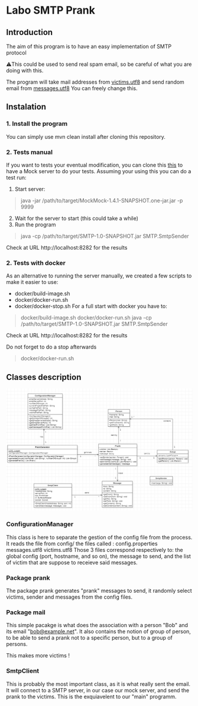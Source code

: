 # Labo SMTP Prank
##  Introduction
The aim of this program is to have an easy implementation of SMTP protocol

⚠️This could be used to send real spam email, so be careful of what you are doing with this.

The program will take mail addresses from [victims.utf8](config/victims.utf8) and send random email from [messages.utf8](config/messages.utf8)
You can freely change this.

## Instalation

### 1. Install the program
You can simply use mvn clean install after cloning this repository.

### 2. Tests manual
If you want to tests your eventual modification, you can clone this  [this](https://github.com/DominiqueComte/MockMock) 
to have a Mock server to do your tests. Assuming your using this you can do a test run:
1. Start server:
> java -jar /path/to/target/MockMock-1.4.1-SNAPSHOT.one-jar.jar -p 9999
2. Wait for the server to start (this could take a while)    
3. Run the program
> java -cp /path/to/target/SMTP-1.0-SNAPSHOT.jar SMTP.SmtpSender

Check at URL http://localhost:8282 for the results

### 2. Tests with docker

As an alternative to running the server manually, we created a few scripts to make it easier to use:
 - docker/build-image.sh
 - docker/docker-run.sh
 - docker/docker-stop.sh
For a full start with docker you have to:
> docker/build-image.sh
docker/docker-run.sh
java -cp /path/to/target/SMTP-1.0-SNAPSHOT.jar SMTP.SmtpSender

Check at URL http://localhost:8282 for the results

Do not forget to do a stop afterwards
> docker/docker-run.sh

## Classes description


![Class diagram](figures/UML.png)


### ConfigurationManager

This class is here to separate the gestion of the config file from the process. It reads the file from config/ the files called : config.properties  messages.utf8  victims.utf8
Those 3 files correspond respectively to: the global config (port, hostname, and so on), the message to send, and the list of victim that are suppose to receieve said messages.

### Package prank

The package prank generates "prank" messages to send, it randomly select victims, sender and messages from the config files.

### Package mail

This simple pacakge is what does the association with a person "Bob" and its email "bob@example.net". It also contains the notion of group of person, to be able to send a prank not to a specific person, but to a group of persons.

This makes more victims !

### SmtpClient

This is probably the most important class, as it is what really sent the email. It will connect to a SMTP server, in our case our mock server, and send the prank to the victims. This is the exquiavelent to our "main" programm.



